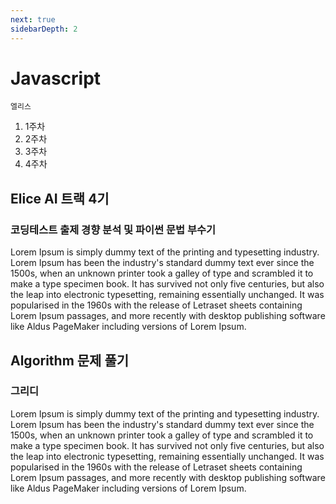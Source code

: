```yaml
---
next: true
sidebarDepth: 2
---
```

# Javascript

`엘리스`

1. 1주차
2. 2주차
3. 3주차
4. 4주차


## Elice AI 트랙 4기
### 코딩테스트 출제 경향 분석 및 파이썬 문법 부수기
Lorem Ipsum is simply dummy text of the printing and typesetting industry. Lorem Ipsum has been the industry's standard dummy text ever since the 1500s, when an unknown printer took a galley of type and scrambled it to make a type specimen book. It has survived not only five centuries, but also the leap into electronic typesetting, remaining essentially unchanged. It was popularised in the 1960s with the release of Letraset sheets containing Lorem Ipsum passages, and more recently with desktop publishing software like Aldus PageMaker including versions of Lorem Ipsum.


## Algorithm 문제 풀기
### 그리디
Lorem Ipsum is simply dummy text of the printing and typesetting industry. Lorem Ipsum has been the industry's standard dummy text ever since the 1500s, when an unknown printer took a galley of type and scrambled it to make a type specimen book. It has survived not only five centuries, but also the leap into electronic typesetting, remaining essentially unchanged. It was popularised in the 1960s with the release of Letraset sheets containing Lorem Ipsum passages, and more recently with desktop publishing software like Aldus PageMaker including versions of Lorem Ipsum.